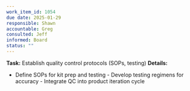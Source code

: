 ```yaml
---
work_item_id: 1054
due date: 2025-01-29
responsible: Shawn
accountable: Greg
consulted: Jeff
informed: Board
status: ""
---
```


**Task:** Establish quality control protocols (SOPs, testing)
**Details:**
- Define SOPs for kit prep and testing - Develop testing regimens for accuracy - Integrate QC into product iteration cycle

